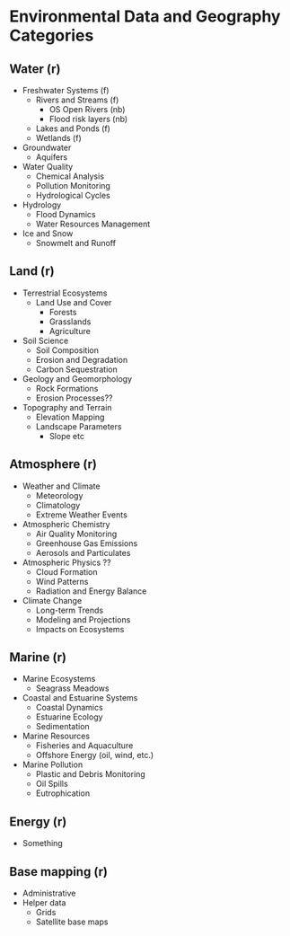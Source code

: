 # Environmental Data and Geography Categories
## Water (r)
- Freshwater Systems (f)
  - Rivers and Streams (f)
    - OS Open Rivers (nb)
    - Flood risk layers (nb)
  - Lakes and Ponds (f)
  - Wetlands (f)
- Groundwater
  - Aquifers
- Water Quality
  - Chemical Analysis
  - Pollution Monitoring
  - Hydrological Cycles
- Hydrology
  - Flood Dynamics
  - Water Resources Management
- Ice and Snow
  - Snowmelt and Runoff
## Land (r)
- Terrestrial Ecosystems
  - Land Use and Cover
    - Forests
    - Grasslands
    - Agriculture
- Soil Science
  - Soil Composition
  - Erosion and Degradation
  - Carbon Sequestration
- Geology and Geomorphology
  - Rock Formations
  - Erosion Processes??
- Topography and Terrain
  - Elevation Mapping
  - Landscape Parameters
    - Slope etc
## Atmosphere (r)
- Weather and Climate
  - Meteorology
  - Climatology
  - Extreme Weather Events
- Atmospheric Chemistry
  - Air Quality Monitoring
  - Greenhouse Gas Emissions
  - Aerosols and Particulates
- Atmospheric Physics ??
  - Cloud Formation
  - Wind Patterns
  - Radiation and Energy Balance
- Climate Change
  - Long-term Trends
  - Modeling and Projections
  - Impacts on Ecosystems
## Marine (r)
- Marine Ecosystems
  - Seagrass Meadows
- Coastal and Estuarine Systems
  - Coastal Dynamics
  - Estuarine Ecology
  - Sedimentation
- Marine Resources
  - Fisheries and Aquaculture
  - Offshore Energy (oil, wind, etc.)
- Marine Pollution
  - Plastic and Debris Monitoring
  - Oil Spills
  - Eutrophication
## Energy (r)
- Something
## Base mapping (r)
- Administrative
- Helper data
  - Grids
  - Satellite base maps
